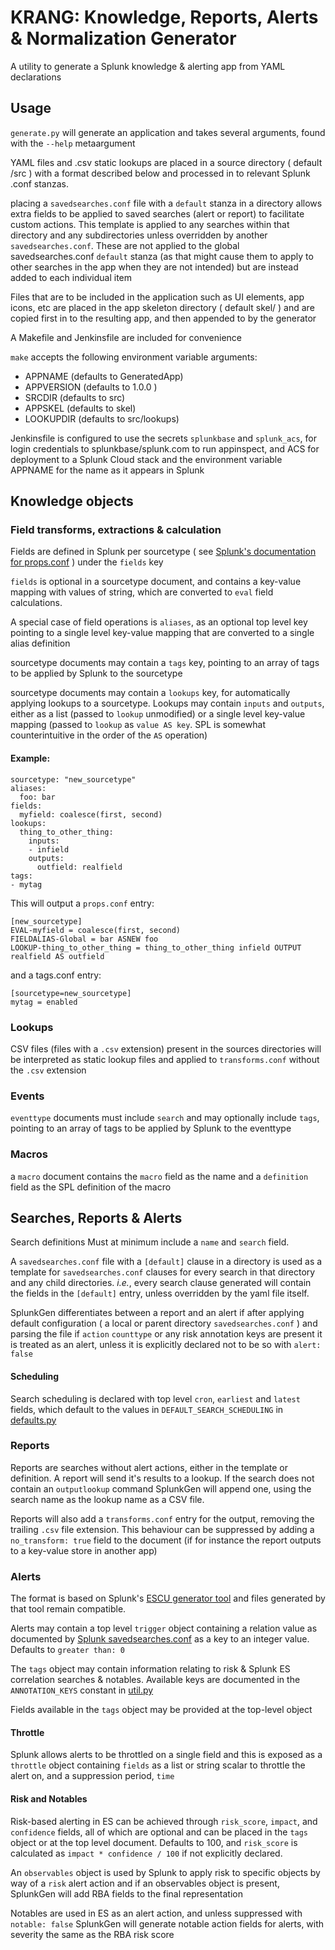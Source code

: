 # KRANG: Knowledge, Reports, Alerts & Normalization Generator

A utility to generate a Splunk knowledge & alerting app from YAML declarations

## Usage

`generate.py` will generate an application and takes several arguments, found with the `--help` metaargument

YAML files and .csv static lookups are placed in a source directory ( default /src ) with a format described below and processed in to relevant Splunk .conf stanzas.

placing a `savedsearches.conf` file with a `default` stanza in a directory allows extra fields to be applied to saved searches (alert or report) to facilitate custom actions. This template is applied to any searches within that directory and any subdirectories unless overridden by another `savedsearches.conf`. These are not applied to the global savedsearches.conf `default` stanza (as that might cause them to apply to other searches in the app when they are not intended) but are instead added to each individual item

Files that are to be included in the application such as UI elements, app icons, etc are placed in the app skeleton directory ( default skel/ ) and are copied first in to the resulting app, and then appended to by the generator

A Makefile and Jenkinsfile are included for convenience

`make` accepts the following environment variable arguments:
- APPNAME (defaults to GeneratedApp)
- APPVERSION (defaults to 1.0.0 )
- SRCDIR (defaults to src)
- APPSKEL (defaults to skel)
- LOOKUPDIR (defaults to src/lookups)

Jenkinsfile is configured to use the secrets `splunkbase` and `splunk_acs`, for login credentials to splunkbase/splunk.com to run appinspect, and ACS for deployment to a Splunk Cloud stack and the environment variable APPNAME for the name as it appears in Splunk

## Knowledge objects

### Field transforms, extractions & calculation

Fields are defined in Splunk per sourcetype ( see [Splunk's documentation for props.conf](https://docs.splunk.com/Documentation/Splunk/latest/admin/propsconf) ) under the `fields` key

`fields` is optional in a sourcetype document, and contains a key-value mapping with values of string, which are converted to `eval` field calculations. 

A special case of field operations is `aliases`, as an optional top level key pointing to a single level key-value mapping that are converted to a single alias definition

sourcetype documents may contain a `tags` key, pointing to an array of tags to be applied by Splunk to the sourcetype

sourcetype documents may contain a `lookups` key, for automatically applying lookups to a sourcetype. Lookups may contain `inputs` and `outputs`, either as a list (passed to `lookup` unmodified) or a single level key-value mapping (passed to `lookup` as `value AS key`. SPL is somewhat counterintuitive in the order of the `AS` operation)

#### Example:

```
sourcetype: "new_sourcetype"
aliases:
  foo: bar
fields:
  myfield: coalesce(first, second)
lookups:
  thing_to_other_thing:
    inputs:
    - infield
    outputs:
      outfield: realfield
tags:
- mytag
```

This will output a `props.conf` entry:

```
[new_sourcetype]
EVAL-myfield = coalesce(first, second)
FIELDALIAS-Global = bar ASNEW foo
LOOKUP-thing_to_other_thing = thing_to_other_thing infield OUTPUT realfield AS outfield
```

and a tags.conf entry:

```
[sourcetype=new_sourcetype]
mytag = enabled
```
### Lookups

CSV files (files with a `.csv` extension) present in the sources directories will be interpreted as static lookup files and applied to `transforms.conf` without the `.csv` extension

### Events

`eventtype` documents  must include `search` and may optionally include `tags`, pointing to an array of tags to be applied by Splunk to the eventtype

### Macros

a `macro` document contains the `macro` field as the name and a `definition` field as the SPL definition of the macro

## Searches, Reports & Alerts

Search definitions Must at minimum include a `name` and `search` field.

A `savedsearches.conf` file with a `[default]` clause in a directory is used as a template for `savedsearches.conf` clauses for every search in that directory and any child directories. _i.e._, every search clause generated will contain the fields in the `[default]` entry, unless overridden by the yaml file itself.

SplunkGen differentiates between a report and an alert if after applying default configuration ( a local or parent directory `savedsearches.conf` ) and parsing the file if `action` `counttype` or any risk annotation keys are present it is treated as an alert, unless it is explicitly declared not to be so with `alert: false`

#### Scheduling
Search scheduling is declared with top level `cron`, `earliest` and `latest` fields, which default to the values in `DEFAULT_SEARCH_SCHEDULING` in [defaults.py](lib/splunkgen/defaults.py)

### Reports

Reports are searches without alert actions, either in the template or definition. A report will send it's results to a lookup. If the search does not contain an `outputlookup` command SplunkGen will append one, using the search name as the lookup name as a CSV file.

Reports will also add a `transforms.conf` entry for the output, removing the trailing `.csv` file extension. This behaviour can be suppressed by adding a `no_transform: true` field to the document (if for instance the report outputs to a key-value store in another app)

### Alerts

The format is based on Splunk's [ESCU generator tool](https://github.com/splunk/security_content) and files generated by that tool remain compatible.

Alerts may contain a top level `trigger` object containing a relation value as documented by [Splunk savedsearches.conf](https://docs.splunk.com/Documentation/Splunk/latest/admin/savedsearchesconf#Notification_options) as a key to an integer value. Defaults to `greater than: 0`

The `tags` object may contain information relating to risk & Splunk ES correlation searches & notables. Available keys are documented in the `ANNOTATION_KEYS` constant in [util.py](lib/splunkgen/util.py)

Fields available in the `tags` object may be provided at the top-level object

#### Throttle

Splunk allows alerts to be throttled on a single field and this is exposed as a `throttle` object containing `fields` as a list or string scalar to throttle the alert on, and a suppression period, `time`

#### Risk and Notables

Risk-based alerting in ES can be achieved through `risk_score`, `impact`, and `confidence` fields, all of which are optional and can be placed in the `tags` object or at the top level document. Defaults to 100, and `risk_score` is calculated as `impact * confidence / 100` if not explicitly declared.

An `observables` object is used by Splunk to apply risk to specific objects by way of a `risk` alert action and if an observables object is present, SplunkGen will add RBA fields to the final representation

Notables are used in ES as an alert action, and unless suppressed with `notable: false` SplunkGen will generate notable action fields for alerts, with severity the same as the RBA risk score
